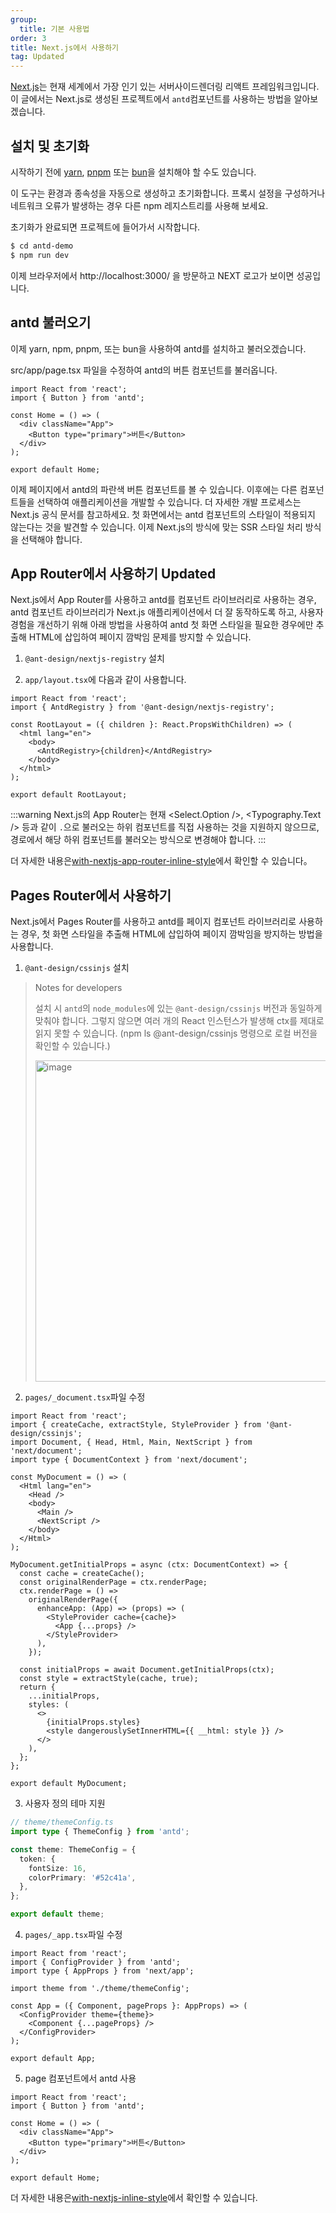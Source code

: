 ```yaml
---
group:
  title: 기본 사용법
order: 3
title: Next.js에서 사용하기
tag: Updated
---
```


[Next.js](https://nextjs.org/)는 현재 세계에서 가장 인기 있는 서버사이드렌더링 리액트 프레임워크입니다. 이 글에서는 Next.js로 생성된 프로젝트에서 `antd`컴포넌트를 사용하는 방법을 알아보겠습니다.

## 설치 및 초기화

시작하기 전에 [yarn](https://github.com/yarnpkg/yarn/), [pnpm](https://pnpm.io/) 또는 [bun](https://bun.sh/)을 설치해야 할 수도 있습니다.

<InstallDependencies npm='$ npx create-next-app antd-demo' yarn='$ yarn create next-app antd-demo' pnpm='$ pnpm create next-app antd-demo' bun='$ bun create next-app antd-demo'></InstallDependencies>

이 도구는 환경과 종속성을 자동으로 생성하고 초기화합니다. 프록시 설정을 구성하거나 네트워크 오류가 발생하는 경우 다른 npm 레지스트리를 사용해 보세요.

초기화가 완료되면 프로젝트에 들어가서 시작합니다.

```bash
$ cd antd-demo
$ npm run dev
```
이제 브라우저에서 http://localhost:3000/ 을 방문하고 NEXT 로고가 보이면 성공입니다.

## antd 불러오기

이제 yarn, npm, pnpm, 또는 bun을 사용하여 antd를 설치하고 불러오겠습니다.

<InstallDependencies npm='$ npm install antd --save' yarn='$ yarn add antd' pnpm='$ pnpm install antd --save' bun='$ bun add antd'></InstallDependencies>

src/app/page.tsx 파일을 수정하여 antd의 버튼 컴포넌트를 불러옵니다.

```tsx
import React from 'react';
import { Button } from 'antd';

const Home = () => (
  <div className="App">
    <Button type="primary">버튼</Button>
  </div>
);

export default Home;
```

이제 페이지에서 antd의 파란색 버튼 컴포넌트를 볼 수 있습니다. 이후에는 다른 컴포넌트들을 선택하여 애플리케이션을 개발할 수 있습니다. 더 자세한 개발 프로세스는 Next.js 공식 문서를 참고하세요.
첫 화면에서는 antd 컴포넌트의 스타일이 적용되지 않는다는 것을 발견할 수 있습니다. 이제 Next.js의 방식에 맞는 SSR 스타일 처리 방식을 선택해야 합니다.

## App Router에서 사용하기 <Badge>Updated</Badge>

Next.js에서 App Router를 사용하고 antd를 컴포넌트 라이브러리로 사용하는 경우, antd 컴포넌트 라이브러리가 Next.js 애플리케이션에서 더 잘 동작하도록 하고, 사용자 경험을 개선하기 위해 아래 방법을 사용하여 antd 첫 화면 스타일을 필요한 경우에만 추출해 HTML에 삽입하여 페이지 깜박임 문제를 방지할 수 있습니다.

1. `@ant-design/nextjs-registry` 설치

<InstallDependencies npm='$ npm install @ant-design/nextjs-registry --save' yarn='$ yarn add @ant-design/nextjs-registry' pnpm='$ pnpm install @ant-design/nextjs-registry --save' bun='$ bun add @ant-design/nextjs-registry'></InstallDependencies>

2. `app/layout.tsx`에 다음과 같이 사용합니다.

```tsx
import React from 'react';
import { AntdRegistry } from '@ant-design/nextjs-registry';

const RootLayout = ({ children }: React.PropsWithChildren) => (
  <html lang="en">
    <body>
      <AntdRegistry>{children}</AntdRegistry>
    </body>
  </html>
);

export default RootLayout;
```

<!-- prettier-ignore -->
:::warning
Next.js의 App Router는 현재 <Select.Option />, <Typography.Text /> 등과 같이 `.`으로 불러오는 하위 컴포넌트를 직접 사용하는 것을 지원하지 않으므로, 경로에서 해당 하위 컴포넌트를 불러오는 방식으로 변경해야 합니다.
:::

더 자세한 내용은[with-nextjs-app-router-inline-style](https://github.com/ant-design/ant-design-examples/tree/main/examples/with-nextjs-app-router-inline-style)에서 확인할 수 있습니다。

## Pages Router에서 사용하기

Next.js에서 Pages Router를 사용하고 antd를 페이지 컴포넌트 라이브러리로 사용하는 경우, 첫 화면 스타일을 추출해 HTML에 삽입하여 페이지 깜박임을 방지하는 방법을 사용합니다.

1. `@ant-design/cssinjs` 설치

> Notes for developers
>
> 설치 시 `antd`의 `node_modules`에 있는 `@ant-design/cssinjs` 버전과 동일하게 맞춰야 합니다. 그렇지 않으면 여러 개의 React 인스턴스가 발생해 ctx를 제대로 읽지 못할 수 있습니다. (npm ls @ant-design/cssinjs 명령으로 로컬 버전을 확인할 수 있습니다.)
>
> <img width="514" alt="image" src="https://github.com/ant-design/ant-design/assets/49217418/aad6e9e2-62cc-4c89-a0b6-38c592e3c648">

<InstallDependencies npm='$ npm install @ant-design/cssinjs --save' yarn='$ yarn add @ant-design/cssinjs' pnpm='$ pnpm install @ant-design/cssinjs --save' bun='$ bun add @ant-design/cssinjs'></InstallDependencies>

2. `pages/_document.tsx`파일 수정

```tsx
import React from 'react';
import { createCache, extractStyle, StyleProvider } from '@ant-design/cssinjs';
import Document, { Head, Html, Main, NextScript } from 'next/document';
import type { DocumentContext } from 'next/document';

const MyDocument = () => (
  <Html lang="en">
    <Head />
    <body>
      <Main />
      <NextScript />
    </body>
  </Html>
);

MyDocument.getInitialProps = async (ctx: DocumentContext) => {
  const cache = createCache();
  const originalRenderPage = ctx.renderPage;
  ctx.renderPage = () =>
    originalRenderPage({
      enhanceApp: (App) => (props) => (
        <StyleProvider cache={cache}>
          <App {...props} />
        </StyleProvider>
      ),
    });

  const initialProps = await Document.getInitialProps(ctx);
  const style = extractStyle(cache, true);
  return {
    ...initialProps,
    styles: (
      <>
        {initialProps.styles}
        <style dangerouslySetInnerHTML={{ __html: style }} />
      </>
    ),
  };
};

export default MyDocument;
```

3. 사용자 정의 테마 지원

```ts
// theme/themeConfig.ts
import type { ThemeConfig } from 'antd';

const theme: ThemeConfig = {
  token: {
    fontSize: 16,
    colorPrimary: '#52c41a',
  },
};

export default theme;
```

4. `pages/_app.tsx`파일 수정

```tsx
import React from 'react';
import { ConfigProvider } from 'antd';
import type { AppProps } from 'next/app';

import theme from './theme/themeConfig';

const App = ({ Component, pageProps }: AppProps) => (
  <ConfigProvider theme={theme}>
    <Component {...pageProps} />
  </ConfigProvider>
);

export default App;
```

5. page 컴포넌트에서 antd 사용

```tsx
import React from 'react';
import { Button } from 'antd';

const Home = () => (
  <div className="App">
    <Button type="primary">버튼</Button>
  </div>
);

export default Home;
```

더 자세한 내용은[with-nextjs-inline-style](https://github.com/ant-design/ant-design-examples/tree/main/examples/with-nextjs-inline-style)에서 확인할 수 있습니다.
